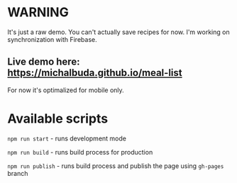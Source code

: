 # WARNING 
It's just a raw demo. You can't actually save recipes for now. I'm working on synchronization with Firebase.

## Live demo here: https://michalbuda.github.io/meal-list
For now it's optimalized for mobile only.

# Available scripts

`npm run start` - runs development mode

`npm run build` - runs build process for production

`npm run publish` - runs build process and publish the page using `gh-pages` branch

